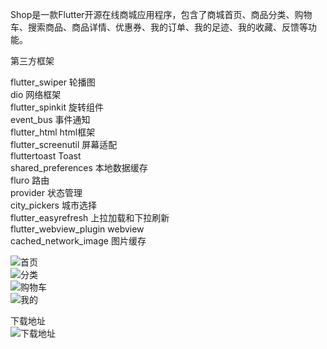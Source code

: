 
Shop是一款Flutter开源在线商城应用程序，包含了商城首页、商品分类、购物车、搜索商品、商品详情、优惠券、我的订单、我的足迹、我的收藏、反馈等功能。

第三方框架

flutter_swiper      轮播图<br> 
dio                 网络框架<br> 
flutter_spinkit     旋转组件<br> 
event_bus           事件通知<br> 
flutter_html        html框架<br> 
flutter_screenutil  屏幕适配<br> 
fluttertoast        Toast<br> 
shared_preferences  本地数据缓存 <br> 
fluro               路由<br> 
provider            状态管理<br> 
city_pickers        城市选择<br> 
flutter_easyrefresh 上拉加载和下拉刷新<br> 
flutter_webview_plugin webview<br> 
cached_network_image   图片缓存<br> 

![首页](https://github.com/youxinLu/mall/blob/master/screenshots/Screenshot_20190903_092259_com.example.mall.jpg)<br> 
![分类](https://github.com/youxinLu/mall/blob/master/screenshots/Screenshot_20190903_092324_com.example.mall.jpg)<br> 
![购物车](https://github.com/youxinLu/mall/blob/master/screenshots/Screenshot_20190903_094525_com.example.mall.jpg)<br> 
![我的](https://github.com/youxinLu/mall/blob/master/screenshots/Screenshot_20190903_094553_com.example.mall.jpg)<br> 

下载地址<br> 
![下载地址](https://www.pgyer.com/app/qrcode/mESx)

